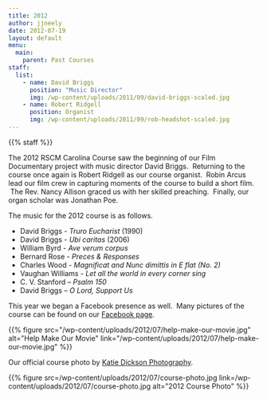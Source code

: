 ```yaml
---
title: 2012
author: jjneely
date: 2012-07-19
layout: default
menu:
  main:
    parent: Past Courses
staff:
  list:
    - name: David Briggs
      position: "Music Director"
      img: /wp-content/uploads/2011/09/david-briggs-scaled.jpg
    - name: Robert Ridgell
      position: Organist
      img: /wp-content/uploads/2011/09/rob-headshot-scaled.jpg
---
```


{{% staff %}}

The 2012 RSCM Carolina Course saw the beginning of our Film Documentary project
with music director David Briggs.   Returning to the course once again is
Robert Ridgell as our course organist.   Robin Arcus lead our film crew in
capturing moments of the course to build a short film.  The Rev. Nancy Allison
graced us with her skilled preaching.   Finally, our organ scholar was Jonathan
Poe.

The music for the 2012 course is as follows.

  * David Briggs - *Truro Eucharist* (1990)
  * David Briggs - *Ubi caritas* (2006)
  * William Byrd - *Ave verum corpus*
  * Bernard Rose - *Preces & Responses*
  * Charles Wood - *Magnificat and Nunc dimittis in E flat (No. 2)*
  * Vaughan Williams - *Let all the world in every corner sing*
  * C. V. Stanford – *Psalm 150*
  * David Briggs – *O Lord, Support Us*

This year we began a Facebook presence as well.  Many pictures of the course can be found on our [Facebook page][1].

{{% figure src="/wp-content/uploads/2012/07/help-make-our-movie.jpg" alt="Help Make Our Movie" link="/wp-content/uploads/2012/07/help-make-our-movie.jpg" %}}

Our official course photo by [Katie Dickson Photography][2].

{{% figure src=/wp-content/uploads/2012/07/course-photo.jpg link=/wp-content/uploads/2012/07/course-photo.jpg alt="2012 Course Photo" %}}

 [1]: http://www.facebook.com/RSCMCarolinaCourse
 [2]: http://www.facebook.com/katiedicksonphotography
